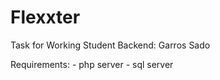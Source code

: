 # Flexxter
Task for Working Student Backend: Garros Sado

Requirements:
    - php server
    - sql server
